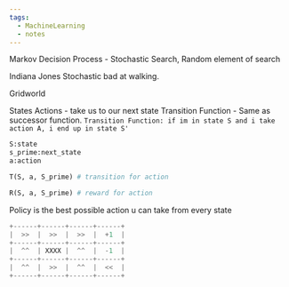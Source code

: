 ```yaml
---
tags:
  - MachineLearning
  - notes
---
```



Markov Decision Process - Stochastic Search, Random element of search

Indiana Jones Stochastic bad at walking.

Gridworld

States
Actions - take us to our next state
Transition Function - Same as successor function.
`Transition Function: if im in state S and i take action A, i end up in state S'`

``` python
S:state
s_prime:next_state
a:action

T(S, a, S_prime) # transition for action

R(S, a, S_prime) # reward for action
```

Policy is the best possible action u can take from every state

``` python
+------+------+------+------+
|  >>  |  >>  |  >>  |  +1  |
+------+------+------+------+
|  ^^  | XXXX |  ^^  |  -1  |
+------+------+------+------+
|  ^^  |  >>  |  ^^  |  <<  |
+------+------+------+------+
```

